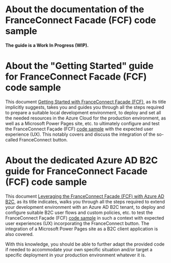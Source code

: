 # About the documentation of the FranceConnect Facade (FCF) code sample

**The guide is a Work In Progress (WIP).**

# About the "Getting Started" guide for FranceConnect Facade (FCF) code sample
This document [Getting Started with FranceConnect Facade (FCF)](https://github.com/microsoft/franceconnect-facade-dotnet-webapp-aspnetcore/blob/main/Documentation/Getting%20Started%20with%20FranceConnect%20Facade%20(FCF).docx), as its title implicitly suggests, takes you and guides you through all the steps required to prepare a suitable local development environment, to deploy and set all the needed resources in the Azure Cloud for the production environment, as well as a Microsoft Power Pages site, etc. to ultimately configure and test the FranceConnect Façade (FCF) [code sample](https://github.com/microsoft/franceconnect-facade-dotnet-webapp-aspnetcore/tree/main/Source) with the expected user experience (UX). This notably covers and discuss the integration of the so-called FranceConnect button.

# About the dedicated Azure AD B2C guide for FranceConnect Facade (FCF) code sample
This document [Leveraging the FranceConnect Facade (FCF) with Azure AD B2C](https://github.com/microsoft/franceconnect-facade-dotnet-webapp-aspnetcore/blob/main/Documentation/Leveraging%20the%20FranceConnect%20Facade%20(FCF)%20withAzure%20AD%20B2C.docx), as its title indicates, walks you through all the steps required to extend your development environment with an Azure AD B2C tenant, to deploy and configure suitable B2C user flows and custom policies, etc. to test the FranceConnect Façade (FCF) [code sample](https://github.com/microsoft/franceconnect-facade-dotnet-webapp-aspnetcore/tree/main/Source) in such a context with expected user experiences (UX) incorporating the FranceConnect button. The integration of a Microsoft Power Pages site as a B2C client application is also covered.

With this knowledge, you should be able to further adapt the provided code if needed to accommodate your own specific situation and/or target a specific deployment in your production environment whatever it is. 